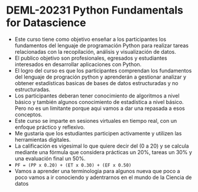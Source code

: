 # DEML-20231 Python Fundamentals for Datascience

- Este curso tiene como objetivo enseñar a los participantes los fundamentos del lenguaje de 
programación Python para realizar tareas relacionadas con la recopilación, análisis y 
visualización de datos.
- El publico objetivo son profesionales, egresados y estudiantes interesados en desarrollar 
aplicaciones con Python.
- El logro del curso es que los participantes comprendan los fundamentos del lenguaje de progración 
python y aprenderán a gestionar analizar y obtener estadísticas basicas de bases de datos
estructuradas y no estructuradas.
- Los participantes deberan tener conocimiento de algoritmos a nivel básico y también
algunos conocimiento de estadística a nivel básico. Pero no es un limitante porque aqui vamos
a dar una repasada a esos conceptos.
- Este curso se imparte en sesiones virtuales en tiempo real, con un enfoque práctico y reflexivo. 
- Me gustaria que los estudiantes participen activamente y utilizen las herramientas digitales.
- La calificación es vigesimal lo que quiere decir del (0 a 20) y se calcula mediante una fórmula 
que considera prácticas un 20%, tareas un 30% y una evaluación final un 50%.
- `PF = (PP x 0.20) + (ET x 0.30) + (EF x 0.50)`
- Vamos a aprender una terminologia para algunos nueva que poco a poco vamos a ir conociendo y
adentrarnos en el mundo de la Ciencia de datos
